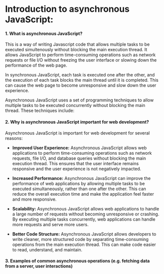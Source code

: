 # Introduction to asynchronous JavaScript:
#### 1. What is asynchronous JavaScript?
This is a way of writing Javascript code that allows multiple tasks to be executed simultenously without blocking the main execution thread. It allows JavaScript to perform time-consuming operations such as network requests or file I/O without freezing the user interface or slowing down the performance of the web page.

In synchronous JavaScript, each task is executed one after the other, and the execution of each task blocks the main thread until it is completed. This can cause the web page to become unresponsive and slow down the user experience.

Asynchronous JavaScript uses a set of programming techniques to allow multiple tasks to be executed concurrently without blocking the main thread. These techniques include:

#### 2. Why is asynchronous JavaScript important for web development?
Asynchronous JavaScript is important for web development for several reasons:

  * **Improved User Experience:** Asynchronous JavaScript allows web applications to perform time-consuming operations such as network requests, file I/O, and database queries without blocking the main execution thread. This ensures that the user interface remains responsive and the user experience is not negatively impacted.

  * **Increased Performance:** Asynchronous JavaScript can improve the performance of web applications by allowing multiple tasks to be executed simultaneously, rather than one after the other. This can reduce the overall execution time and make the application feel faster and more responsive.

  * **Scalability:** Asynchronous JavaScript allows web applications to handle a large number of requests without becoming unresponsive or crashing. By executing multiple tasks concurrently, web applications can handle more requests and serve more users.

  * **Better Code Structure:** Asynchronous JavaScript allows developers to write cleaner, more structured code by separating time-consuming operations from the main execution thread. This can make code easier to read, understand, and maintain.

#### 3. Examples of common asynchronous operations (e.g. fetching data from a server, user interactions)
